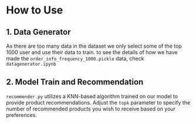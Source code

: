 # How to Use

## 1. Data Generator

As there are too many data in the dataset we only select some of the top 1000 user 
and use their data to train. 
to see the details of how we have made the `order_info_frequency_1000.pickle` data, check `datagenerator.ipynb`

## 2. Model Train and Recommendation

`recommender.py` utilizes a KNN-based algorithm trained on our model to provide product recommendations. Adjust the `topk` parameter to specify the number of recommended products you wish to receive based on your preferences.

